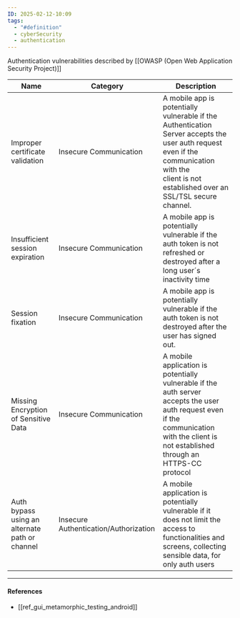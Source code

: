 ```yaml
---
ID: 2025-02-12-10:09
tags:
  - "#definition"
  - cyberSecurity
  - authentication
---
```

Authentication vulnerabilities described by [[OWASP (Open Web Application Security Project)]]

| Name                                           | Category                              | Description                                                                                                                                                                                              |
| ---------------------------------------------- | ------------------------------------- | -------------------------------------------------------------------------------------------------------------------------------------------------------------------------------------------------------- |
| Improper certificate validation                | Insecure Communication                | A mobile app is potentially vulnerable if the Authentication Server accepts the user auth request even if the communication with the<br>client is not established over an SSL/TSL secure<br>channel.<br> |
| Insufficient session expiration                | Insecure Communication                | A mobile app is potentially vulnerable if the auth token is not refreshed or destroyed after a long user´s<br>inactivity time                                                                            |
| Session fixation                               | Insecure Communication                | A mobile app is potentially vulnerable if the auth token is not destroyed after the user has signed out.<br>                                                                                             |
| Missing Encryption of Sensitive Data           | Insecure Communication                | A mobile application is potentially vulnerable if the auth server accepts the user auth request even if the communication with the client is not established through an HTTPS-CC protocol                |
| Auth bypass using an alternate path or channel | Insecure Authentication/Authorization | A mobile application is potentially vulnerable if it does not limit the access to functionalities and screens, collecting sensible data, for only auth users                                             |


---
#### References
- [[ref_gui_metamorphic_testing_android]]